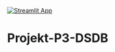 [![Streamlit App](https://static.streamlit.io/badges/streamlit_badge_black_white.svg)](https://projekt-p3-dsdb.streamlit.app)
# Projekt-P3-DSDB
